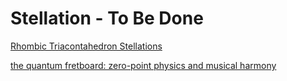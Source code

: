 # Stellation - To Be Done

[Rhombic Triacontahedron Stellations](http://mathworld.wolfram.com/RhombicTriacontahedronStellations.html)

[the quantum fretboard: zero-point physics and musical harmony](https://newearth.media/quantum-fretboard-zero-point-physics-musical-harmony/)
